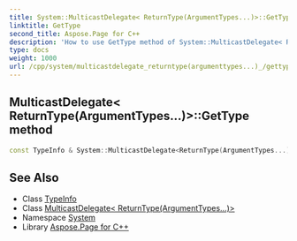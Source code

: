 ```yaml
---
title: System::MulticastDelegate< ReturnType(ArgumentTypes...)>::GetType method
linktitle: GetType
second_title: Aspose.Page for C++
description: 'How to use GetType method of System::MulticastDelegate< ReturnType(ArgumentTypes...)> class in C++.'
type: docs
weight: 1000
url: /cpp/system/multicastdelegate_returntype(argumenttypes...)_/gettype/
---
```

## MulticastDelegate< ReturnType(ArgumentTypes...)>::GetType method




```cpp
const TypeInfo & System::MulticastDelegate<ReturnType(ArgumentTypes...)>::GetType() const
```

## See Also

* Class [TypeInfo](../../typeinfo/)
* Class [MulticastDelegate< ReturnType(ArgumentTypes...)>](../)
* Namespace [System](../../)
* Library [Aspose.Page for C++](../../../)
